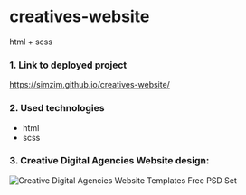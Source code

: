 # creatives-website
html + scss

### 1. Link to deployed project
https://simzim.github.io/creatives-website/

### 2. Used technologies
- html
- scss

### 3. Creative Digital Agencies Website design:
![Creative Digital Agencies Website Templates Free PSD Set](https://user-images.githubusercontent.com/38910059/154508655-d9377020-18ae-4ed9-ba90-49b0b02501c4.jpg)
